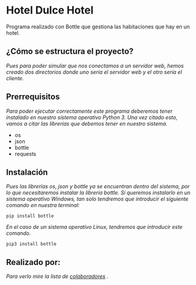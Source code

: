 # Hotel Dulce Hotel
Programa realizado con Bottle que gestiona las habitaciones que hay en un hotel.

## ¿Cómo se estructura el proyecto?
_Pues para poder simular que nos conectamos a un servidor web, hemos creado dos directorios donde uno sería el servidor web
y el otro sería el cliente._

## Prerrequisitos
_Para poder ejecutar correctamente este programa deberemos tener instalado en nuestro sistema operativo Python 3.
Una vez citado esto, vamos a citar las librerías que debemos tener en nuestro sistema._

* os
* json
* bottle
* requests

## Instalación
_Pues las librerías *os, json y bottle* ya se encuentran dentro del sistema, por lo que necesitaremos instalar
la librería bottle.
Si queremos instalarlo en un sistema operativo Windows, tan solo tendremos que introducir el siguiente comando en nuestra terminal:_
```
pip install bottle
```
_En el caso de un sistema operativo Linux, tendremos que introducir este comando._

```
pip3 install bottle
```

## Realizado por:
_Para verlo mire la lista de [colaboradores](https://github.com/PaCoders/Hotel-dulce-hotel/graphs/contributors) ._
